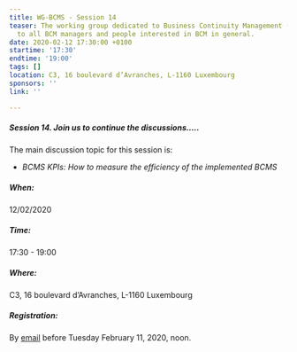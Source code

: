 ```yaml
---
title: WG-BCMS - Session 14
teaser: The working group dedicated to Business Continuity Management (BCMS) is addressed
  to all BCM managers and people interested in BCM in general.
date: 2020-02-12 17:30:00 +0100
startime: '17:30'
endtime: '19:00'
tags: []
location: C3, 16 boulevard d’Avranches, L-1160 Luxembourg
sponsors: ''
link: ''

---
```

##### **Session 14**. Join us to continue the discussions…..

The main discussion topic for this session is:

* _BCMS KPIs: How to measure the efficiency of the implemented BCMS_

##### When:

12/02/2020

##### Time:

17:30 - 19:00

##### Where:

C3, 16 boulevard d’Avranches, L-1160 Luxembourg

##### Registration:

By [email](mailto:secgen@clusil.lu) before Tuesday February 11, 2020, noon.